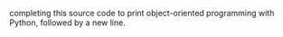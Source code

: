 completing this source code to print object-oriented programming with Python, followed by a new line.

